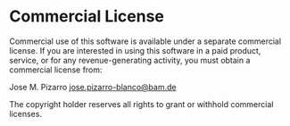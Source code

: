 # Commercial License

Commercial use of this software is available under a separate commercial license.
If you are interested in using this software in a paid product, service, or for
any revenue-generating activity, you must obtain a commercial license from:

Jose M. Pizarro
jose.pizarro-blanco@bam.de

The copyright holder reserves all rights to grant or withhold commercial licenses.